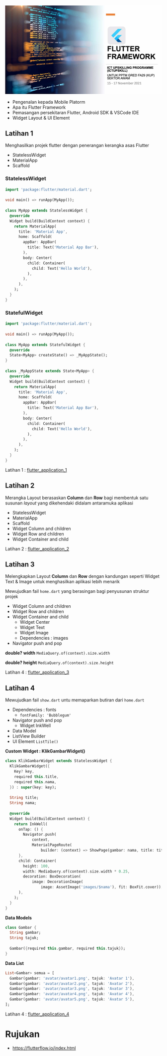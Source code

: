 ![flutter](screen.jpg)

- Pengenalan kepada Mobile Platorm
- Apa itu Flutter Framework
- Pemasangan persekitaran Flutter, Android SDK & VSCode IDE
- Widget Layout & UI Element

## Latihan 1

Menghasilkan projek flutter dengan penerangan kerangka asas Flutter

- StatelessWidget
- MaterialApp
- Scaffold

### StatelessWidget
```dart
import 'package:flutter/material.dart';

void main() => runApp(MyApp());

class MyApp extends StatelessWidget {
  @override
  Widget build(BuildContext context) {
    return MaterialApp(
      title: 'Material App',
      home: Scaffold(
        appBar: AppBar(
          title: Text('Material App Bar'),
        ),
        body: Center(
          child: Container(
            child: Text('Hello World'),
          ),
        ),
      ),
    );
  }
}
```

### StatefulWidget
```dart
import 'package:flutter/material.dart';

void main() => runApp(MyApp());

class MyApp extends StatefulWidget {
  @override
  State<MyApp> createState() => _MyAppState();
}

class _MyAppState extends State<MyApp> {
  @override
  Widget build(BuildContext context) {
    return MaterialApp(
      title: 'Material App',
      home: Scaffold(
        appBar: AppBar(
          title: Text('Material App Bar'),
        ),
        body: Center(
          child: Container(
            child: Text('Hello World'),
          ),
        ),
      ),
    );
  }
}
```

Latihan 1 : [flutter_application_1](https://github.com/mzm-dev/upskill-flutter/tree/main/flutter_projek/flutter_application_1)

## Latihan 2

Merangka Layout berasaskan **Column** dan **Row** bagi membentuk satu susunan _layout_ yang dikehendaki didalam antaramuka aplikasi

- StatelessWidget
- MaterialApp
- Scaffold
- Widget Column and children
- Widget Row and children
- Widget Container and child   


Latihan 2 : [flutter_application_2](https://github.com/mzm-dev/upskill-flutter/tree/main/flutter_projek/flutter_application_2)


## Latihan 3
Melengkapkan Layout **Column** dan **Row** dengan kandungan seperti Widget Text & Image untuk menghasilkan aplikasi lebih menarik

Mewujudkan fail ```home.dart``` yang berasingan bagi penyusunan struktur projek 

- Widget Column and children
- Widget Row and children
- Widget Container and child 
  - Widget Center
  - Widget Text
  - Widget Image  
  - Dependencies : images
- Navigator push and pop

**double? width**
```MediaQuery.of(context).size.width``` 

**double? height**
```MediaQuery.of(context).size.height```


  
Latihan 4 : [flutter_application_3](https://github.com/mzm-dev/upskill-flutter/tree/main/flutter_projek/flutter_application_4)

## Latihan 4

Mewujudkan fail ```show.dart``` untu memaparkan butiran dari ```home.dart```
- Dependencies : fonts
  - ```fontFamily: 'Bubblegum'```
- Navigator push and pop
  - Widget InkWell  
- Data Model
- ListView Builder
- UI Element ```ListTile()```

**Custom Widget : KlikGambarWidget()**
```dart
class KlikGambarWidget extends StatelessWidget {
  KlikGambarWidget({
    Key? key,
    required this.title,
    required this.nama,
  }) : super(key: key);

  String title;
  String nama;

  @override
  Widget build(BuildContext context) {
    return InkWell(
      onTap: () {
        Navigator.push(
            context,
            MaterialPageRoute(
                builder: (context) => ShowPage(gambar: nama, title: title)));
      },
      child: Container(
        height: 100,
        width: MediaQuery.of(context).size.width * 0.25,
        decoration: BoxDecoration(
            image: DecorationImage(
                image: AssetImage('images/$nama'), fit: BoxFit.cover)),
      ),
    );
  }
}
```
**Data Models**

```dart
class Gambar {
  String gambar;
  String tajuk;

  Gambar({required this.gambar, required this.tajuk});
}
```

**Data List<Gambat>**
```dart
List<Gambar> semua = [
  Gambar(gambar: 'avatar/avatar1.png', tajuk: 'Avatar 1'),
  Gambar(gambar: 'avatar/avatar2.png', tajuk: 'Avatar 2'),
  Gambar(gambar: 'avatar/avatar3.png', tajuk: 'Avatar 3'),
  Gambar(gambar: 'avatar/avatar4.png', tajuk: 'Avatar 4'),
  Gambar(gambar: 'avatar/avatar5.png', tajuk: 'Avatar 5'),
];

```

  
Latihan 4 : [flutter_application_4](https://github.com/mzm-dev/upskill-flutter/tree/main/flutter_projek/flutter_application_4)

# Rujukan
- https://flutterflow.io/index.html
